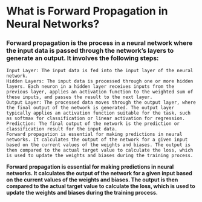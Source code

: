 # What is Forward Propagation in Neural Networks?
### Forward propagation is the process in a neural network where the input data is passed through the network’s layers to generate an output. It involves the following steps:
```
Input Layer: The input data is fed into the input layer of the neural network.
Hidden Layers: The input data is processed through one or more hidden layers. Each neuron in a hidden layer receives inputs from the previous layer, applies an activation function to the weighted sum of these inputs, and passes the result to the next layer.
Output Layer: The processed data moves through the output layer, where the final output of the network is generated. The output layer typically applies an activation function suitable for the task, such as softmax for classification or linear activation for regression.
Prediction: The final output of the network is the prediction or classification result for the input data.
Forward propagation is essential for making predictions in neural networks. It calculates the output of the network for a given input based on the current values of the weights and biases. The output is then compared to the actual target value to calculate the loss, which is used to update the weights and biases during the training process.
```

**Forward propagation is essential for making predictions in neural networks. It calculates the output of the network for a given input based on the current values of the weights and biases. The output is then compared to the actual target value to calculate the loss, which is used to update the weights and biases during the training process.**
